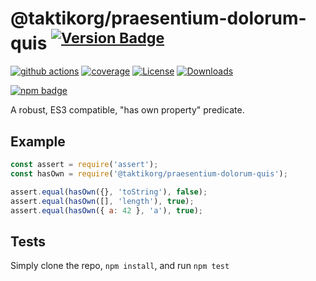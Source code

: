 # @taktikorg/praesentium-dolorum-quis <sup>[![Version Badge][npm-version-svg]][package-url]</sup>

[![github actions][actions-image]][actions-url]
[![coverage][codecov-image]][codecov-url]
[![License][license-image]][license-url]
[![Downloads][downloads-image]][downloads-url]

[![npm badge][npm-badge-png]][package-url]

A robust, ES3 compatible, "has own property" predicate.

## Example

```js
const assert = require('assert');
const hasOwn = require('@taktikorg/praesentium-dolorum-quis');

assert.equal(hasOwn({}, 'toString'), false);
assert.equal(hasOwn([], 'length'), true);
assert.equal(hasOwn({ a: 42 }, 'a'), true);
```

## Tests
Simply clone the repo, `npm install`, and run `npm test`

[package-url]: https://npmjs.org/package/@taktikorg/praesentium-dolorum-quis
[npm-version-svg]: https://versionbadg.es/inspect-js/@taktikorg/praesentium-dolorum-quis.svg
[deps-svg]: https://david-dm.org/taktikorg/praesentium-dolorum-quis.svg
[deps-url]: https://david-dm.org/taktikorg/praesentium-dolorum-quis
[dev-deps-svg]: https://david-dm.org/taktikorg/praesentium-dolorum-quis/dev-status.svg
[dev-deps-url]: https://david-dm.org/taktikorg/praesentium-dolorum-quis#info=devDependencies
[npm-badge-png]: https://nodei.co/npm/@taktikorg/praesentium-dolorum-quis.png?downloads=true&stars=true
[license-image]: https://img.shields.io/npm/l/@taktikorg/praesentium-dolorum-quis.svg
[license-url]: LICENSE
[downloads-image]: https://img.shields.io/npm/dm/@taktikorg/praesentium-dolorum-quis.svg
[downloads-url]: https://npm-stat.com/charts.html?package=@taktikorg/praesentium-dolorum-quis
[codecov-image]: https://codecov.io/gh/taktikorg/praesentium-dolorum-quis/branch/main/graphs/badge.svg
[codecov-url]: https://app.codecov.io/gh/taktikorg/praesentium-dolorum-quis/
[actions-image]: https://img.shields.io/endpoint?url=https://github-actions-badge-u3jn4tfpocch.runkit.sh/taktikorg/praesentium-dolorum-quis
[actions-url]: https://github.com/taktikorg/praesentium-dolorum-quis/actions

